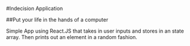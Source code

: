 #Indecision Application

##Put your life in the hands of a computer

Simple App using React.JS that takes in user inputs and stores in an state array. Then prints out an element in a random fashion.